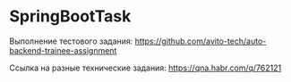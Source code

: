 # SpringBootTask

Выполнение тестового задания: https://github.com/avito-tech/auto-backend-trainee-assignment

Ссылка на разные технические задания: https://qna.habr.com/q/762121
